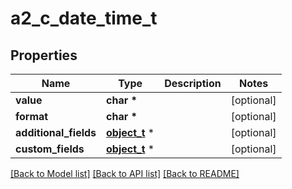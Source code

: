 # a2_c_date_time_t

## Properties
Name | Type | Description | Notes
------------ | ------------- | ------------- | -------------
**value** | **char \*** |  | [optional] 
**format** | **char \*** |  | [optional] 
**additional_fields** | [**object_t**](.md) \* |  | [optional] 
**custom_fields** | [**object_t**](.md) \* |  | [optional] 

[[Back to Model list]](../README.md#documentation-for-models) [[Back to API list]](../README.md#documentation-for-api-endpoints) [[Back to README]](../README.md)


